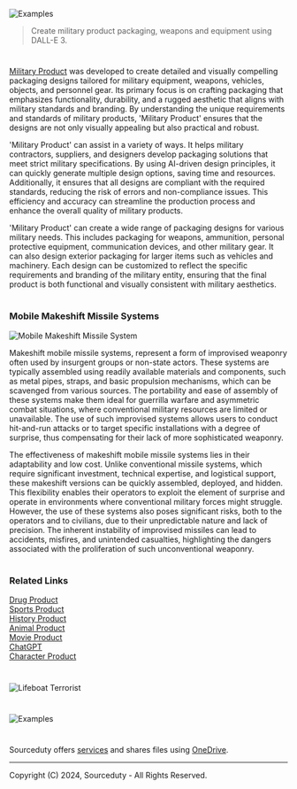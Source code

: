 ![Examples](https://github.com/sourceduty/Military_Product/assets/123030236/06e27253-72f7-43c5-a3ac-0e4504f29404)

> Create military product packaging, weapons and equipment using DALL-E 3.

#

[Military Product](https://chatgpt.com/g/g-lbdapKZ2f-military-product) was developed to create detailed and visually compelling packaging designs tailored for military equipment, weapons, vehicles, objects, and personnel gear. Its primary focus is on crafting packaging that emphasizes functionality, durability, and a rugged aesthetic that aligns with military standards and branding. By understanding the unique requirements and standards of military products, 'Military Product' ensures that the designs are not only visually appealing but also practical and robust.

'Military Product' can assist in a variety of ways. It helps military contractors, suppliers, and designers develop packaging solutions that meet strict military specifications. By using AI-driven design principles, it can quickly generate multiple design options, saving time and resources. Additionally, it ensures that all designs are compliant with the required standards, reducing the risk of errors and non-compliance issues. This efficiency and accuracy can streamline the production process and enhance the overall quality of military products.

'Military Product' can create a wide range of packaging designs for various military needs. This includes packaging for weapons, ammunition, personal protective equipment, communication devices, and other military gear. It can also design exterior packaging for larger items such as vehicles and machinery. Each design can be customized to reflect the specific requirements and branding of the military entity, ensuring that the final product is both functional and visually consistent with military aesthetics.

#
### Mobile Makeshift Missile Systems

![Mobile Makeshift Missile System](https://github.com/user-attachments/assets/ccec56cf-5b61-4c1b-ba4f-3870b79a36b7)

Makeshift mobile missile systems, represent a form of improvised weaponry often used by insurgent groups or non-state actors. These systems are typically assembled using readily available materials and components, such as metal pipes, straps, and basic propulsion mechanisms, which can be scavenged from various sources. The portability and ease of assembly of these systems make them ideal for guerrilla warfare and asymmetric combat situations, where conventional military resources are limited or unavailable. The use of such improvised systems allows users to conduct hit-and-run attacks or to target specific installations with a degree of surprise, thus compensating for their lack of more sophisticated weaponry.

The effectiveness of makeshift mobile missile systems lies in their adaptability and low cost. Unlike conventional missile systems, which require significant investment, technical expertise, and logistical support, these makeshift versions can be quickly assembled, deployed, and hidden. This flexibility enables their operators to exploit the element of surprise and operate in environments where conventional military forces might struggle. However, the use of these systems also poses significant risks, both to the operators and to civilians, due to their unpredictable nature and lack of precision. The inherent instability of improvised missiles can lead to accidents, misfires, and unintended casualties, highlighting the dangers associated with the proliferation of such unconventional weaponry.


#
### Related Links

[Drug Product](https://github.com/sourceduty/Drug_Product)
<br>
[Sports Product](https://github.com/sourceduty/Sports_Product)
<br>
[History Product](https://github.com/sourceduty/History_Product)
<br>
[Animal Product](https://github.com/sourceduty/Animal_Product)
<br>
[Movie Product](https://github.com/sourceduty/Movie_Product)
<br>
[ChatGPT](https://github.com/sourceduty/ChatGPT)
<br>
[Character Product](https://github.com/sourceduty/Character_Product)

#

![Lifeboat Terrorist](https://github.com/user-attachments/assets/10470dfe-669f-4eec-8541-c5a83ca27a4e)

#

![Examples](https://github.com/sourceduty/Military_Product/assets/123030236/1cd2d507-8811-4ab0-983c-11080bd9e396)

#

Sourceduty offers [services](https://github.com/sourceduty/Sourceduty_Services) and shares files using <a href="https://1drv.ms/u/s!AumZxqj6wFkfhxSi1JbL7tJmhDCR?e=Rp0Jnr">OneDrive</a>.

***
Copyright (C) 2024, Sourceduty - All Rights Reserved.
